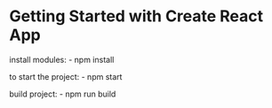 # Getting Started with Create React App

install modules:
    - npm install

to start the project:
    - npm start

build project:
    - npm run build
